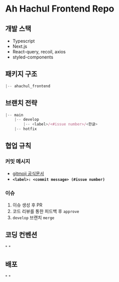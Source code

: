 # Ah Hachul Frontend Repo

## 개발 스택

- Typescript
- Next.js 
- React-query, recoil, axios
- styled-components

## 패키지 구조

```javascript
|-- ahachul_frontend
```

## 브랜치 전략

```javascript
|-- main
    |-- develop
        |-- <label>/<#issue number>/<한글>
    |-- hotfix
```

## 협업 규칙

### 커밋 메시지

- [gitmoji 공식문서](https://gitmoji.dev/)
- **`<label>: <commit message> (#issue number)`**

### 이슈

1. 이슈 생성 후 PR
2. 코드 리뷰를 통한 피드백 후 `approve`
3. `develop` 브랜치 `merge`

## 코딩 컨벤션

" "

## 배포

" "
